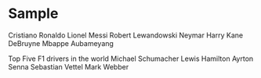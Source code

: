 # Sample

Cristiano Ronaldo
Lionel Messi
Robert Lewandowski
Neymar
Harry 
Kane
DeBruyne
Mbappe
Aubameyang

Top Five F1 drivers in the world
Michael Schumacher
Lewis Hamilton
Ayrton Senna
Sebastian Vettel
Mark Webber
